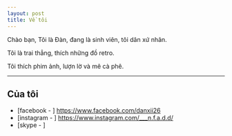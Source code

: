 ```yaml
---
layout: post
title: Về tôi 
---
```


Chào bạn, 
Tôi là Đàn, đang là sinh viên, tôi dân xứ nhãn.

Tôi là trai thẳng, thích những đồ retro.

Tôi thích phim ảnh, lượn lờ và mê cà phê.


------------------

## Của tôi 

- [facebook - ] https://www.facebook.com/danxii26
- [instagram - ] https://www.instagram.com/___n.f.a.d.d/
- [skype - ]

